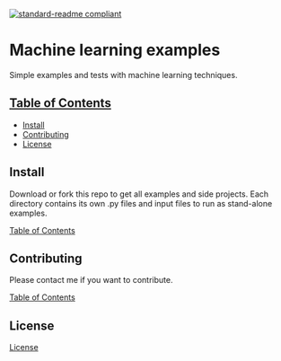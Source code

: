 [![standard-readme compliant](https://img.shields.io/badge/ML-Machine%20Learning-lightgrey)](https://github.com/AlexanderNadjalin/Machine-learning/readme)

# Machine learning examples
Simple examples and tests with machine learning techniques.

## [Table of Contents](#table-of-contents)

- [Install](#install)
- [Contributing](#contributing)
- [License](#license)

## Install
Download or fork this repo to get all examples and side projects. Each directory contains its own .py files and input files to run as stand-alone examples.

[Table of Contents](#table-of-contents)

## Contributing
Please contact me if you want to contribute.

[Table of Contents](#table-of-contents)

## License
[License](LICENSE)
